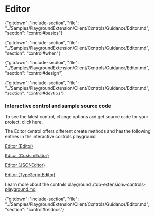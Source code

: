 ﻿# Editor

{"gitdown": "include-section", "file": "../Samples/PlaygroundExtension/Client/Controls/Guidance/Editor.md", "section": "control#basics"}

<!-- TODO get an IMAGE to embed here -->

<!-- TODO get an SAMPLE CODE to embed here -->

{"gitdown": "include-section", "file": "../Samples/PlaygroundExtension/Client/Controls/Guidance/Editor.md", "section": "control#when"}

{"gitdown": "include-section", "file": "../Samples/PlaygroundExtension/Client/Controls/Guidance/Editor.md", "section": "control#design"}

{"gitdown": "include-section", "file": "../Samples/PlaygroundExtension/Client/Controls/Guidance/Editor.md", "section": "control#devtips"}

### Interactive control and sample source code
To see the latest control, change options and get source code for your project, click here.

The Editor control offers different create methods and has the following entries in the interactive controls playground

<a href="https://ms.portal.azure.com/?Microsoft_Azure_Playground=true#blade/Microsoft_Azure_Playground/ControlsIndexBlade/Editor_createEditor_Playground" target="_blank">Editor (Editor)</a>

<a href="https://ms.portal.azure.com/?Microsoft_Azure_Playground=true#blade/Microsoft_Azure_Playground/ControlsIndexBlade/Editor_createCustomEditor_Playground" target="_blank">Editor (CustomEditor)</a>

<a href="https://ms.portal.azure.com/?Microsoft_Azure_Playground=true#blade/Microsoft_Azure_Playground/ControlsIndexBlade/Editor_createJSONEditor_Playground" target="_blank">Editor (JSONEditor)</a>

<a href="https://ms.portal.azure.com/?Microsoft_Azure_Playground=true#blade/Microsoft_Azure_Playground/ControlsIndexBlade/Editor_createTypeScriptEditor_Playground" target="_blank">Editor (TypeScriptEditor)</a>

Learn more about the controls playground [./top-extensions-controls-playground.md](./top-extensions-controls-playground.md)

{"gitdown": "include-section", "file": "../Samples/PlaygroundExtension/Client/Controls/Guidance/Editor.md", "section": "control#reldocs"}
